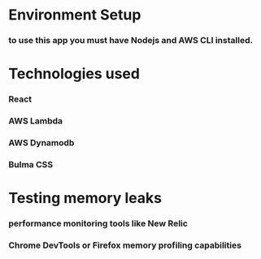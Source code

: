 
# Environment Setup
### to use this app you must have Nodejs and AWS CLI installed.

# Technologies used
### React
### AWS Lambda
### AWS Dynamodb
### Bulma CSS

# Testing memory leaks 
### performance monitoring tools like New Relic
### Chrome DevTools or Firefox memory profiling capabilities
